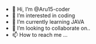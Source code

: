 - 👋 Hi, I’m @Aru15-coder
- 👀 I’m interested in coding
- 🌱 I’m currently learning JAVA
- 💞️ I’m looking to collaborate on..
- 📫 How to reach me ...

<!---
Aru15-coder/Aru15-coder is a ✨ special ✨ repository because its `README.md` (this file) appears on your GitHub profile.
You can click the Preview link to take a look at your changes.
--->
